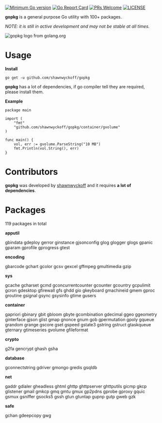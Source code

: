 [![Minimum Go version](https://img.shields.io/badge/go-1.14.0+-9cf.svg)](#go-version-requirements)
[![Go Report Card](https://goreportcard.com/badge/github.com/shawnwyckoff/gopkg)](https://goreportcard.com/report/github.com/shawnwyckoff/gopkg)
[![PRs Welcome](https://img.shields.io/badge/PRs-welcome-brightgreen.svg)](https://github.com/shawnwyckoff/gopkg/pulls)
[![LICENSE](https://img.shields.io/badge/license-MIT-blue.svg)](LICENSE)

**gopkg** is a general purpose Go utility with 100+ packages.

*NOTE: it is still in active development and may not be stable at all times.*

![gopkg logo from golang.org](https://github.com/shawnwyckoff/gopkg/raw/master/gophermart.png)

# Usage

**Install**

```
go get -u github.com/shawnwyckoff/gopkg
```

**gopkg** has a lot of dependencies, if go compiler tell they are required, please install them.

**Example**

```
package main

import (
	"fmt"
	"github.com/shawnwyckoff/gopkg/container/gvolume"
)

func main() {
	vol, err := gvolume.ParseString("10 MB")
	fmt.Println(vol.String(), err)
}
```

# Contributors

**gopkg** was developed by [shawnwyckoff](https://github.com/shawnwyckoff) and it requires **a lot of dependencies**.

# Packages

119 packages in total

**apputil**

gbindata  gdeploy   gerror  ginstance  gjsonconfig  glog  glogger  glogs  gpanic  gparam  gprofile  gprogress  gtest

**encoding**

gbarcode  gchart  gcolor  gcsv  gexcel  gffmpeg  gmultimedia  gzip

**sys**

gcache  gcharset  gcmd  gconcurrentcounter  gcounter  gcountry  gcpulimit  gcron  gdesktop  gfirewall  gfs  ghdd  gio  gkeyboard  gmachineid  gmem  gproc  groutine  gsignal  gsync  gsysinfo  gtime  gusers

**container**

gapriori  gbinary  gbit  gbloom  gbyte  gcombination  gdecimal  ggeo  ggeometry  ginterface  gjson  glist  gmap  gnonce  gnum  gob  gpermutation  gpoly  gqueue  grandom  grange  gscore  gset  gspeed  gstate3  gstring  gstruct  gtaskqueue  gternary  gtimeseries  gvolume  gfileformat

**crypto**

g2fa  gencrypt  ghash  gsha

**database**

gconnectstring  gdriver  gmongo  gredis  gsqldb

**net**

gaddr  gdialer  gheadless  ghtml  ghttp  ghttpserver  ghttputils  gicmp  gkcp  glistener  gmail  gmkcp  gmq  gmtu  gmux  gp2pdns  gprobe  gproxy  gquic  gsmux  gsniffer  gsocks5  gssh  gtun  gtuntap  gupnp  gutp  gweb  gzk

**safe**

gchan  gdeepcopy  gwg